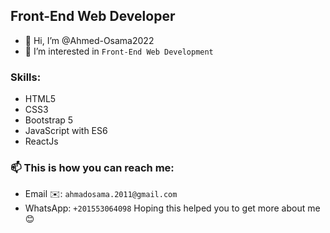 ## Front-End Web Developer

- 👋 Hi, I’m @Ahmed-Osama2022
- 👀 I’m interested in 
```Front-End Web Development```

### Skills:
- HTML5
- CSS3
- Bootstrap 5
- JavaScript with ES6
- ReactJs

### 📫 This is how you can reach me: 
- Email ✉️:
``` ahmadosama.2011@gmail.com ```
- WhatsApp:
```+201553064098```
Hoping this helped you to get more about me 😊
<!---
Ahmed-Osama2022/Ahmed-Osama2022 is a ✨ special ✨ repository because its `README.md` (this file) appears on your GitHub profile.
You can click the Preview link to take a look at your changes.
--->

